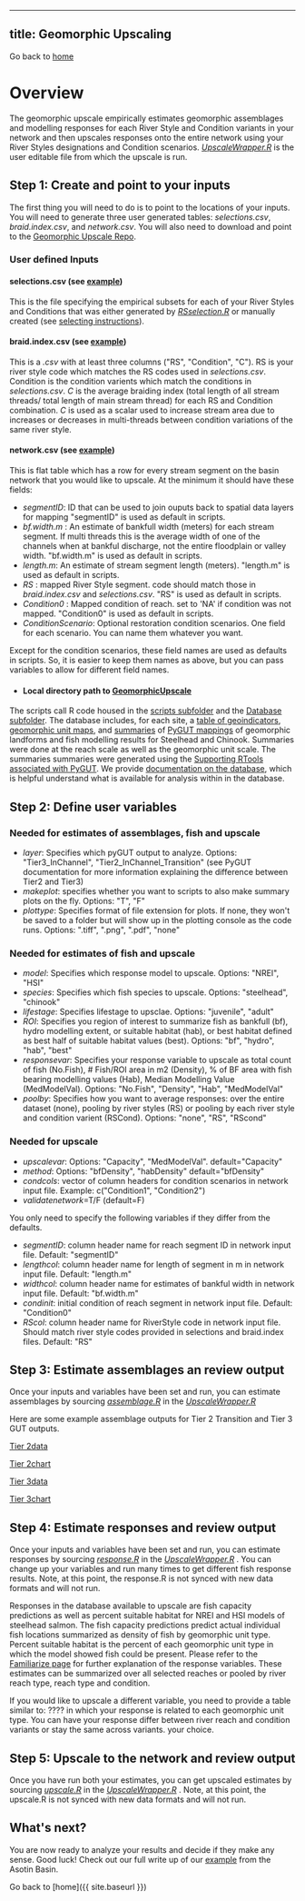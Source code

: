 
---
title: Geomorphic Upscaling
---

Go back to [home]()

# Overview
The geomorphic upscale empirically estimates geomorphic assemblages and modelling responses for each River Style and Condition variants in your network and then upscales responses onto the entire network using your River Styles designations and Condition scenarios. [*UpscaleWrapper.R*](https://github.com/natalie-kramer/GeomorphicUpscale/tree/master/UpscaleWrapper.R) is the user editable file from which the upscale is run. 

## Step 1: Create and point to your inputs
The first thing you will need to do is to point to the locations of your inputs. You will need to generate three user generated tables: *selections.csv*, *braid.index.csv*, and *network.csv*.  You will also need to download and point to the [Geomorphic Upscale Repo](https://github.com/natalie-kramer/GeomorphicUpscale). 

### User defined Inputs ###
#### selections.csv (see [example](https://github.com/natalie-kramer/GeomorphicUpscale/blob/master/AsotinUpscale/Inputs/braid.index.csv)) #### 
This is the file specifying the empirical subsets for each of your River Styles and Conditions that was either generated by [*RSselection.R*](https://github.com/natalie-kramer/GeomorphicUpscale/tree/master/scripts/RSselection.R) or manually created (see [selecting instructions](https://github.com/natalie-kramer/GeomorphicUpscale/tree/master/docs/selecting.md)). 

#### braid.index.csv (see [example](https://github.com/natalie-kramer/GeomorphicUpscale/blob/master/AsotinUpscale/Inputs/braid.index.csv)) ####
This is a *.csv* with at least three columns ("RS", "Condition", "C").  RS is your river style code which matches the RS codes used in *selections.csv*. Condition is the condition varients which match the conditions in *selections.csv*. *C* is the average braiding index (total length of all stream threads/ total length of main stream thread) for each RS and Condition combination. *C* is used as a scalar used to increase stream area due to increases or decreases in multi-threads between condition variations of the same river style.  

#### network.csv (see [example](https://github.com/natalie-kramer/GeomorphicUpscale/blob/master/AsotinUpscale/Inputs/network.csv))  ####
This is flat table which has a row for every stream segment on the basin network that you would like to upscale. At the minimum it should have these fields:
 -  *segmentID*:  ID that can be used to join ouputs back to spatial data layers for mapping "segmentID" is used as default in scripts.
 - *bf.width.m* : An estimate of bankfull width (meters) for each stream segment.  If multi threads this is the average width of one of the channels when at bankful discharge, not the entire floodplain or valley width. "bf.width.m" is used as default in scripts.
 - *length.m*: An estimate of stream segment length (meters). "length.m" is used as default in scripts.
 -  *RS* : mapped River Style segment.  code should match those in *braid.index.csv* and *selections.csv*. "RS" is used as default in scripts.
 -  *Condition0* : Mapped condition of reach. set to 'NA' if condition was not mapped. "Condition0" is used as default in scripts.
 - *ConditionScenario*: Optional restoration condition scenarios. One field for each scenario.  You can name them whatever you want.

Except for the condition scenarios, these field names are used as defaults in scripts. So, it is easier to keep them names as above, but you can pass variables to allow for different field names.
 
- #### Local directory path to [GeomorphicUpscale](https://github.com/natalie-kramer/GeomorphicUpscale)  ####
The scripts call R code housed in the [scripts subfolder](https://github.com/natalie-kramer/GeomorphicUpscale/tree/master/scripts) and the [Database subfolder](https://github.com/natalie-kramer/GeomorphicUpscale/tree/master/Database). The database includes, for each site, a [table of geoindicators](https://github.com/natalie-kramer/GeomorphicUpscale/tree/master/Database/Database_reachcharacteristics.csv), [geomorphic unit maps](https://github.com/natalie-kramer/GeomorphicUpscale/Database/Maps.7z), and [summaries](https://github.com/natalie-kramer/GeomorphicUpscale/tree/master/Database/Metrics) of [PyGUT mappings](http://gut.riverscapes.xyz/) of geomorphic landforms and fish modelling results for Steelhead and Chinook. Summaries were done at the reach scale as well as the geomorphic unit scale. The summaries summaries were generated using the [Supporting RTools associated with PyGUT](https://github.com/Riverscapes/pyGUT/tree/master/SupportingTools/RScripts/Development). We provide [documentation on the database](familiarizing.md), which is helpful understand what is available for analysis within in the database.
 
## Step 2: Define user variables

### Needed for estimates of assemblages, fish and upscale ###
- *layer*: Specifies which pyGUT output to analyze. Options: "Tier3_InChannel", "Tier2_InChannel_Transition" (see PyGUT documentation for more information explaining the difference between Tier2 and Tier3)
- *makeplot*: specifies whether you want to scripts to also make summary plots on the fly. Options: "T", "F"
- *plottype*: Specifies format of file extension for plots. If none, they won't be saved to a folder but will show up in the plotting console as the code runs. Options: ".tiff", ".png", ".pdf", "none"
### Needed for estimates of fish and upscale ###
- *model*: Specifies which response model to upscale. Options: "NREI", "HSI"
- *species*: Specifies which fish species to upscale. Options: "steelhead", "chinook"
-  *lifestage*: Specifies lifestage to upsclae. Options: "juvenile", "adult"
- *ROI*: Specifies you region of interest to summarize fish as bankfull (bf), hydro modelling extent, or suitable habitat (hab), or best habitat defined as best half of suitable habitat values (best). Options: "bf", "hydro", "hab", "best"
- *responsevar*: Specifies your response variable to upscale as total count of fish (No.Fish), # Fish/ROI area in m2 (Density), % of BF area with fish bearing modelling values (Hab), Median Modelling Value (MedModelVal). Options: "No.Fish", "Density", "Hab", "MedModelVal"
- *poolby*: Specifies how you want to average responses: over the entire dataset (none), pooling by river styles (RS) or pooling by each river style and condition varient (RSCond). Options: "none", "RS", "RScond"
### Needed for upscale ###
- *upscalevar*: Options: "Capacity", "MedModelVal".  default="Capacity"
- *method*: Options: "bfDensity", "habDensity" default="bfDensity"
- *condcols*: vector of column headers for condition scenarios in network input file. Example: c("Condition1", "Condition2")
- *validatenetwork*=T/F (default=F)

You only need to specify the following variables if they differ from the defaults.

- *segmentID*: column header name for reach segment ID in network input file. Default: "segmentID"
- *lengthcol*: column header name for length of segment in m in network input file. Default: "length.m"
- *widthcol*: column header name for estimates of bankful width in network input file. Default: "bf.width.m"
- *condinit*: initial condition of reach segment in network input file. Default: "Condition0"
- *RScol*: column header name for RiverStyle code in network input file. Should match river style codes provided in selections and braid.index files. Default: "RS"
 
## Step 3: Estimate assemblages an review output

Once your inputs and variables have been set and run, you can estimate assemblages by sourcing [*assemblage.R*](https://github.com/natalie-kramer/GeomorphicUpscale/tree/master/scripts/assemblage.R) in the [*UpscaleWrapper.R*](https://github.com/natalie-kramer/GeomorphicUpscale/tree/master/UpscaleWrapper.R) 


Here are some example assemblage outputs for Tier 2 Transition and Tier 3 GUT outputs.

[Tier 2data](https://github.com/natalie-kramer/GeomorphicUpscale/tree/master/docs/assets/Tier2_assemblage.PNG)

[Tier 2chart](https://github.com/natalie-kramer/GeomorphicUpscale/tree/master/docs/assets/Tier3_InChannel_Transition_assemblage.tiff)

[Tier 3data](https://github.com/natalie-kramer/GeomorphicUpscale/tree/master/docs/assets/Tier3_assemblage.PNG)

[Tier 3chart](https://github.com/natalie-kramer/GeomorphicUpscale/tree/master/docs/assets/Tier3_InChannel_assemblage.tiff)


## Step 4: Estimate responses and review output

Once your inputs and variables have been set and run, you can estimate responses by sourcing [*response.R*](https://github.com/natalie-kramer/GeomorphicUpscale/tree/master/scripts/assemblage.R) in the [*UpscaleWrapper.R*](https://github.com/natalie-kramer/GeomorphicUpscale/tree/master/UpscaleWrapper.R) . You can change up your variables and run many times to get different fish response results. Note, at this point, the response.R is not synced with new data formats and will not run.

Responses in the database available to upscale are fish capacity predictions as well as percent suitable habitat for NREI and HSI models of steelhead salmon.  The fish capacity predictions predict actual individual fish locations summarized as density of fish by geomorphic unit type. Percent suitable habitat is the percent of each geomorphic unit type in which the model showed fish could be present. Please refer to  the [Familiarize page]({{site.baseurl}}/1.Familiarizing) for further explanation of the response variables. These estimates can be summarized over all selected reaches or pooled by river reach type, reach type and condition. 

If you would like to upscale a different variable, you need to provide a table similar to: ????  in which your response is related to each geomorphic unit type.  You can have your response differ between river reach and condition variants or stay the same across variants. your choice.


## Step 5: Upscale to the network and review output 

Once you have run both your estimates, you can get upscaled estimates by sourcing [*upscale.R*](https://github.com/natalie-kramer/GeomorphicUpscale/tree/master/scripts/upscale.R) in the [*UpscaleWrapper.R*](https://github.com/natalie-kramer/GeomorphicUpscale/tree/master/UpscaleWrapper.R) . Note, at this point, the upscale.R is not synced with new data formats and will not run.


## What's next?
You are now ready to analyze your results and decide if they make any sense. Good luck!  Check out our full write up of our [example]() from the Asotin Basin.


Go back to [home]({{ site.baseurl }})
